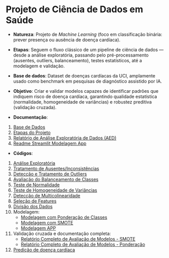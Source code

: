 # Projeto de Ciência de Dados em Saúde

* **Natureza**: Projeto de *Machine Learning* (foco em classificação binária: prever presença ou ausência de doença cardíaca).

* **Etapas**: Seguem o fluxo clássico de um pipeline de ciência de dados — desde a análise exploratória, passando pelo pré-processamento (ausentes, outliers, balanceamento), testes estatísticos, até a modelagem e validação.

* **Base de dados**: Dataset de doenças cardíacas da UCI, amplamente usado como benchmark em pesquisas de diagnóstico assistido por IA.

* **Objetivo**: Criar e validar modelos capazes de identificar padrões que indiquem risco de doença cardíaca, garantindo qualidade estatística (normalidade, homogeneidade de variâncias) e robustez preditiva (validação cruzada).

* **Documentação**:
1. [Base de Dados](https://github.com/Ribeiro20214543/ProjetoDeCienciaDeDadosEmSaude/blob/main/BaseDeDados.md)
2. [Etapas do Projeto](https://github.com/Ribeiro20214543/ProjetoDeCienciaDeDadosEmSaude/blob/main/EtapasDoProjeto.md)
3. [Relatório de Análise Exploratória de Dados (AED)](https://github.com/Ribeiro20214543/ProjetoDeCienciaDeDadosEmSaude/blob/main/Relatorio_AED.md)
4. [Readme Streamlit Modelagem App](https://github.com/Ribeiro20214543/ProjetoDeCienciaDeDadosEmSaude/blob/main/Readme%20Streamlit%20Modelagem%20App.md)

* **Códigos**:
1. [Análise Exploratória](https://github.com/Ribeiro20214543/ProjetoDeCienciaDeDadosEmSaude/blob/main/Analise_Exploratoria.ipynb)
2. [Tratamento de Ausentes/Inconsistências](https://github.com/Ribeiro20214543/ProjetoDeCienciaDeDadosEmSaude/blob/main/TratamentoDeAusentesInconsistencias.ipynb)
3. [Detecção e Tratamento de Outliers](https://github.com/Ribeiro20214543/ProjetoDeCienciaDeDadosEmSaude/blob/main/DeteccaoETratamentoDeOutliers.ipynb)
4. [Avaliação do Balanceamento de Classes](https://github.com/Ribeiro20214543/ProjetoDeCienciaDeDadosEmSaude/blob/main/AvaliacaoDoBalanceamentoDeClasses.ipynb)
5. [Teste de Normalidade](https://github.com/Ribeiro20214543/ProjetoDeCienciaDeDadosEmSaude/blob/main/TesteDeNormalidade.ipynb)
6. [Teste de Homogeneidade de Variâncias](https://github.com/Ribeiro20214543/ProjetoDeCienciaDeDadosEmSaude/blob/main/TesteDeHomogeneidadeDeVariancias.ipynb)
7. [Detecção de Multicolinearidade](https://github.com/Ribeiro20214543/ProjetoDeCienciaDeDadosEmSaude/blob/main/DeteccaoDeMulticolinearidade.ipynb)
8. [Seleção de Features](https://github.com/Ribeiro20214543/ProjetoDeCienciaDeDadosEmSaude/blob/main/SelecaoDeFeatures%20.ipynb)
9. [Divisão dos Dados](https://github.com/Ribeiro20214543/ProjetoDeCienciaDeDadosEmSaude/blob/main/DivisaoDosDados%20.ipynb)
10. Modelagem:
    * [Modelagem com Ponderação de Classes](https://github.com/Ribeiro20214543/ProjetoDeCienciaDeDadosEmSaude/blob/main/Modelagem_Balanced.ipynb)
    * [Modelagem com SMOTE](https://github.com/Ribeiro20214543/ProjetoDeCienciaDeDadosEmSaude/blob/main/Modelagem_SMOTE.ipynb)
    * [Modelagem APP](https://github.com/Ribeiro20214543/ProjetoDeCienciaDeDadosEmSaude/blob/main/modelagem_app.py)
12. Validação cruzada e documentação completa:
    * [Relatório Completo de Avaliação de Modelos - SMOTE](https://github.com/Ribeiro20214543/ProjetoDeCienciaDeDadosEmSaude/blob/main/relatorio_completo_oversampling_com_smote.md)
    * [Relatório Completo de Avaliação de Modelos - Ponderação](https://github.com/Ribeiro20214543/ProjetoDeCienciaDeDadosEmSaude/blob/main/relatorio_completo_pondera%C3%A7%C3%A3o_de_classe.md)
13. [Predição de doença cardíaca]()
